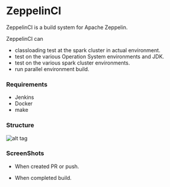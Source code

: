 # ZeppelinCI

ZeppelinCI is a build system for Apache Zeppelin.

ZeppelinCI can 
* classloading test at the spark cluster in actual environment.
* test on the various Operation System environments and JDK.
* test on the various spark cluster environments.
* run parallel environment build.


### Requirements
* Jenkins
* Docker
* make


### Structure
![alt tag](https://cloud.githubusercontent.com/assets/3348133/11337991/99530b3c-9234-11e5-89ba-118b0071bd84.png)


### ScreenShots
* When created PR or push.

* When completed build.
